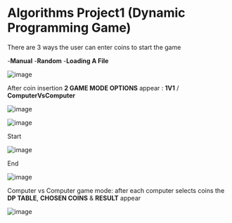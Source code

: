# Algorithms Project1 (Dynamic Programming Game)


There are 3 ways the user can enter coins to start the game

-**Manual**
-**Random**
-**Loading A File**

![image](https://github.com/user-attachments/assets/8dae30d1-82d6-4fd6-ae04-eceb5ff54bcb)




After coin insertion **2 GAME MODE OPTIONS** appear : **1V1**   /   **ComputerVsComputer**

![image](https://github.com/user-attachments/assets/eaa583b4-045b-4124-ae20-14bf39c51a37)




![image](https://github.com/user-attachments/assets/2adf45e0-c4d0-421c-baaa-7ecab01ac7b2)


Start 

![image](https://github.com/user-attachments/assets/f500ca62-4bfc-43c9-aa1e-e6d5ff861525)



End

![image](https://github.com/user-attachments/assets/88077d17-6909-476d-a129-1ae7d55d9e5a)



Computer vs Computer game mode: after each computer selects coins the **DP TABLE**, **CHOSEN COINS** & **RESULT** appear

![image](https://github.com/user-attachments/assets/2d4ba7aa-77ef-44c9-bbcb-a9c6b2902ea4)


























